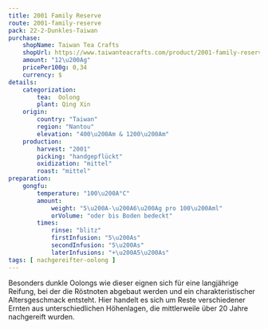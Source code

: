 ```yaml
---
title: 2001 Family Reserve
route: 2001-family-reserve
pack: 22-2-Dunkles-Taiwan
purchase:
    shopName: Taiwan Tea Crafts
    shopUrl: https://www.taiwanteacrafts.com/product/2001-family-reserve-aged-oolong-tea-lot-578/?attribute_pa_weight=250-g-8-82-oz&v=3a52f3c22ed6
    amount: "12\u200Ag"
    pricePer100g: 0,34
    currency: $
details:
    categorization:
        tea:  Oolong
        plant: Qing Xin
    origin:
        country: "Taiwan"
        region: "Nantou"
        elevation: "400\u200Am & 1200\u200Am"
    production:
        harvest: "2001"
        picking: "handgepflückt"
        oxidization: "mittel"
        roast: "mittel"
preparation:
    gongfu:
        temperature: "100\u200A°C"
        amount:
            weight: "5\u200A-\u200A6\u200Ag pro 100\u200Aml"
            orVolume: "oder bis Boden bedeckt"
        times:
            rinse: "blitz"
            firstInfusion: "5\u200As"
            secondInfusion: "5\u200As"
            laterInfusions: "+\u200A5\u200As"
tags: [ nachgereifter-oolong ]
---
```

Besonders dunkle Oolongs wie dieser eignen sich für eine langjährige Reifung, bei der die Röstnoten abgebaut werden und ein charakteristischer Altersgeschmack entsteht. Hier handelt es sich um Reste verschiedener Ernten aus unterschiedlichen Höhenlagen, die mittlerweile über 20 Jahre nachgereift wurden.